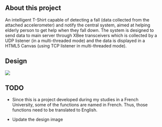 ## About this project

An intelligent T-Shirt capable of detecting a fall (data collected from the attached accelerometer) and notify the central system, aimed at helping elderly person to get help when they fall down. The system is designed to send data to main server through XBee transceivers which is collected by a UDP listener (in a multi-threaded mode) and the data is displayed in a HTML5 Canvas (using TCP listener in multi-threaded mode).

## Design

<img src="https://rawgit.com/MageshwaranSekar/Smart_TShirt/master/design.svg">

## TODO

* Since this is a project developed during my studies in a French University, some of the functions are named in French. Thus, those functions need to be translated to English.

* Update the design image
